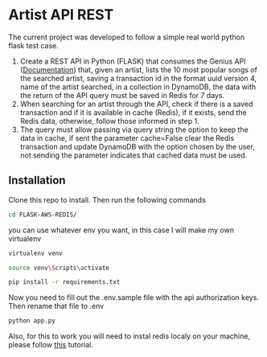 # Artist API REST

The current project was developed to follow a simple real world python flask test case.

1. Create a REST API in Python (FLASK) that consumes the Genius API ([Documentation](https://docs.genius.com/#/getting-started-h1)) that, given an artist, lists the 10 most popular songs of the searched artist, saving a transaction id in the format uuid version 4, name of the artist searched, in a collection in DynamoDB, the data with the return of the API query must be saved in Redis for 7 days. 
2. When searching for an artist through the API, check if there is a saved transaction and if it is available in cache (Redis), if it exists, send the Redis data, otherwise, follow those informed in step 1. 
3. The query must allow passing via query string the option to keep the data in cache, if sent the parameter cache=False clear the Redis transaction and update DynamoDB with the option chosen by the user, not sending the parameter indicates that cached data must be used.

## Installation

Clone this repo to install. Then run the following commands

```bash
cd FLASK-AWS-REDIS/
```
you can use whatever env you want, in this case I will make my own virtualenv
```bash
virtualenv venv
```
```bash
source venv\Scripts\activate
```
```bash
pip install -r requirements.txt
```
Now you need to fill out the .env.sample file with the api authorization keys. Then rename that file to .env

```bash
python app.py
```
Also, for this to work you will need to instal redis localy on your machine, please follow [this](https://redis.io/docs/getting-started/installation/install-redis-on-windows/) tutorial.
